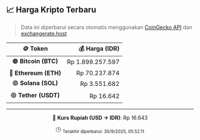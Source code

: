 

<!-- HARGA_KRIPTO -->
## 📈 Harga Kripto Terbaru

> Data ini diperbarui secara otomatis menggunakan [CoinGecko API](https://www.coingecko.com/) dan [exchangerate.host](https://exchangerate.host/)

<div align="center">

| 🪙 Token | 💰 Harga (IDR) |
|:------:|---------------:|
| 🟠 **Bitcoin (BTC)**   | Rp 1.899.257.597 |
| 🔵 **Ethereum (ETH)**  | Rp 70.237.874 |
| 🟣 **Solana (SOL)**    | Rp 3.551.682 |
| 🟢 **Tether (USDT)**   | Rp 16.642 |

---

💱 **Kurs Rupiah (USD → IDR)**: Rp 16.643

🕒 <sub>Terakhir diperbarui: 30/9/2025, 05.52.11</sub>

</div>
<!-- /HARGA_KRIPTO -->